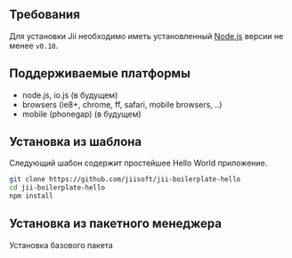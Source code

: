 
## Требования
Для установки Jii необходимо иметь установленный [Node.js](http://nodejs.org/download/) версии не менее `v0.10`.

## Поддерживаемые платформы
- node.js, io.js (в будущем)
- browsers (ie8+, chrome, ff, safari, mobile browsers, ..)
- mobile (phonegap) (в будущем)

## Установка из шаблона
Следующий шабон содержит простейшее Hello World приложение.

```sh
git clone https://github.com/jiisoft/jii-boilerplate-hello
cd jii-boilerplate-hello
npm install
```

## Установка из пакетного менеджера
Установка базового пакета
